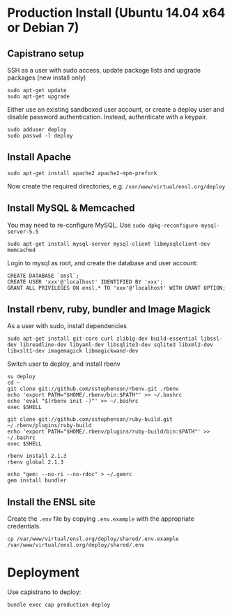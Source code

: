 # Production Install (Ubuntu 14.04 x64 or Debian 7)

## Capistrano setup

SSH as a user with sudo access, update package lists and upgrade packages (new install only)

    sudo apt-get update
    sudo apt-get upgrade

Either use an existing sandboxed user account, or create a deploy user and disable password authentication. Instead, authenticate with a keypair.

    sudo adduser deploy
    sudo passwd -l deploy

## Install Apache

    sudo apt-get install apache2 apache2-mpm-prefork

Now create the required directories, e.g. `/var/www/virtual/ensl.org/deploy`

## Install MySQL & Memcached

You may need to re-configure MySQL. Use `sudo dpkg-reconfigure mysql-server-5.5`

    sudo apt-get install mysql-server mysql-client libmysqlclient-dev memcached

Login to mysql as root, and create the database and user account:

    CREATE DATABASE `ensl`;
    CREATE USER 'xxx'@'localhost' IDENTIFIED BY 'xxx';
    GRANT ALL PRIVILEGES ON ensl.* TO 'xxx'@'localhost' WITH GRANT OPTION;

## Install rbenv, ruby, bundler and Image Magick

As a user with sudo, install dependencies

    sudo apt-get install git-core curl zlib1g-dev build-essential libssl-dev libreadline-dev libyaml-dev libsqlite3-dev sqlite3 libxml2-dev libxslt1-dev imagemagick libmagickwand-dev

Switch user to deploy, and install rbenv

    su deploy
    cd ~
    git clone git://github.com/sstephenson/rbenv.git .rbenv
    echo 'export PATH="$HOME/.rbenv/bin:$PATH"' >> ~/.bashrc
    echo 'eval "$(rbenv init -)"' >> ~/.bashrc
    exec $SHELL

    git clone git://github.com/sstephenson/ruby-build.git ~/.rbenv/plugins/ruby-build
    echo 'export PATH="$HOME/.rbenv/plugins/ruby-build/bin:$PATH"' >> ~/.bashrc
    exec $SHELL

    rbenv install 2.1.3
    rbenv global 2.1.3

    echo "gem: --no-ri --no-rdoc" > ~/.gemrc
    gem install bundler

## Install the ENSL site

Create the `.env` file by copying `.env.example` with the appropriate credentials.

    cp /var/www/virtual/ensl.org/deploy/shared/.env.example /var/www/virtual/ensl.org/deploy/shared/.env

# Deployment

Use capistrano to deploy:

    bundle exec cap production deploy
